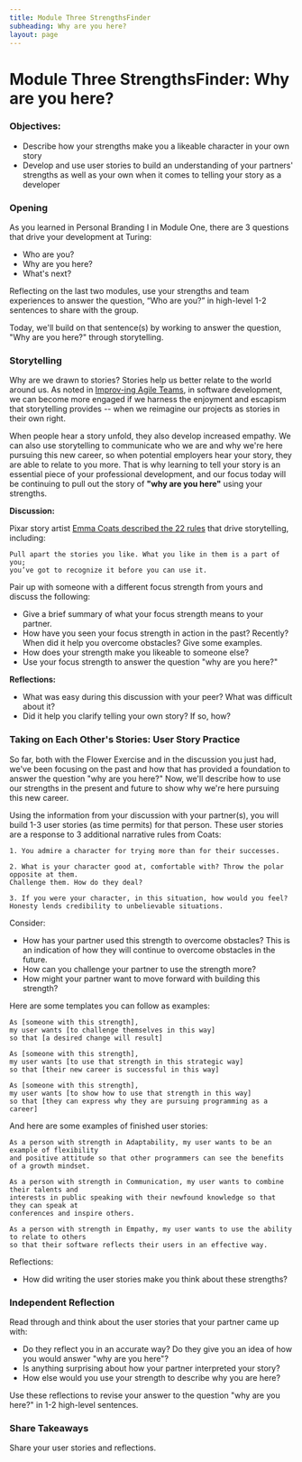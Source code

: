 ```yaml
---
title: Module Three StrengthsFinder
subheading: Why are you here?
layout: page
---
```


# Module Three StrengthsFinder: Why are you here?

### Objectives:

* Describe how your strengths make you a likeable character in your own story
* Develop and use user stories to build an understanding of your partners' strengths as well as your own when it comes to telling your story as a developer

### Opening
As you learned in Personal Branding I in Module One, there are 3 questions that drive your development at Turing:

* Who are you?
* Why are you here?
* What's next?

Reflecting on the last two modules, use your strengths and team experiences to answer the question, “Who are you?” in high-level 1-2 sentences to share with the group.

Today, we'll build on that sentence(s) by working to answer the question, "Why are you here?" through storytelling.

### Storytelling
Why are we drawn to stories? Stories help us better relate to the world around us. As noted in [Improv-ing Agile Teams](https://www.amazon.com/Improv-ing-Agile-Teams-Constraints-Creativity/dp/0993301304), in software development, we can become more engaged if we harness the enjoyment and escapism that storytelling provides -- when we reimagine our projects as stories in their own right.

When people hear a story unfold, they also develop increased empathy. We can also use storytelling to communicate who we are and why we're here pursuing this new career, so when potential employers hear your story, they are able to relate to you more. That is why learning to tell your story is an essential piece of your professional development, and our focus today will be continuing to pull out the story of **"why are you here"** using your strengths.  

**Discussion:**

Pixar story artist [Emma Coats described the 22 rules](http://storyshots.tumblr.com/post/25032057278/22-storybasics-ive-picked-up-in-my-time-at-pixar) that drive storytelling, including:

	Pull apart the stories you like. What you like in them is a part of you; 
	you’ve got to recognize it before you can use it.

Pair up with someone with a different focus strength from yours and discuss the following:

* Give a brief summary of what your focus strength means to your partner.
* How have you seen your focus strength in action in the past? Recently? 
	When did it help you overcome obstacles? Give some examples.
* How does your strength make you likeable to someone else? 
* Use your focus strength to answer the question "why are you here?"

**Reflections:**

* What was easy during this discussion with your peer? What was difficult about it?
* Did it help you clarify telling your own story? If so, how?

### Taking on Each Other's Stories: User Story Practice
So far, both with the Flower Exercise and in the discussion you just had, we've been focusing on the past and how that has provided a foundation to answer the question "why are you here?" Now, we'll describe how to use our strengths in the present and future to show why we're here pursuing this new career. 

Using the information from your discussion with your partner(s), you will build 1-3 user stories (as time permits) for that person. These user stories are a response to 3 additional narrative rules from Coats:

	1. You admire a character for trying more than for their successes.  

	2. What is your character good at, comfortable with? Throw the polar opposite at them. 
	Challenge them. How do they deal?
	
	3. If you were your character, in this situation, how would you feel? 
	Honesty lends credibility to unbelievable situations.

Consider: 

* How has your partner used this strength to overcome obstacles? This is an indication of how they will continue to overcome obstacles in the future.
* How can you challenge your partner to use the strength more?
* How might your partner want to move forward with building this strength?

Here are some templates you can follow as examples:

	As [someone with this strength], 
	my user wants [to challenge themselves in this way] 
	so that [a desired change will result]

	As [someone with this strength], 
	my user wants [to use that strength in this strategic way] 
	so that [their new career is successful in this way]
	
	As [someone with this strength], 
	my user wants [to show how to use that strength in this way] 
	so that [they can express why they are pursuing programming as a career]

And here are some examples of finished user stories:

	As a person with strength in Adaptability, my user wants to be an example of flexibility 
	and positive attitude so that other programmers can see the benefits of a growth mindset. 
	
	As a person with strength in Communication, my user wants to combine their talents and 
	interests in public speaking with their newfound knowledge so that they can speak at 
	conferences and inspire others. 
	
	As a person with strength in Empathy, my user wants to use the ability to relate to others 
	so that their software reflects their users in an effective way. 
	
Reflections:

* How did writing the user stories make you think about these strengths?

### Independent Reflection
Read through and think about the user stories that your partner came up with:

* Do they reflect you in an accurate way? Do they give you an idea of how you would answer "why are you here"?
* Is anything surprising about how your partner interpreted your story?  
* How else would you use your strength to describe why you are here?

Use these reflections to revise your answer to the question "why are you here?" in 1-2 high-level sentences.

### Share Takeaways
Share your user stories and reflections.
